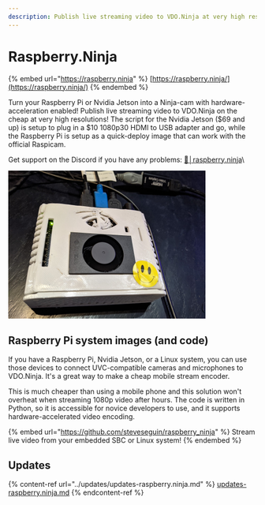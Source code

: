 ```yaml
---
description: Publish live streaming video to VDO.Ninja at very high resolutions
---
```


# Raspberry.Ninja

{% embed url="https://raspberry.ninja" %}
[https://raspberry.ninja/](https://raspberry.ninja/)
{% endembed %}

Turn your Raspberry Pi or Nvidia Jetson into a Ninja-cam with hardware-acceleration enabled! Publish live streaming video to VDO.Ninja on the cheap at very high resolutions! The script for the Nvidia Jetson ($69 and up) is setup to plug in a $10 1080p30 HDMI to USB adapter and go, while the Raspberry Pi is setup as a quick-deploy image that can work with the official Raspicam.

Get support on the Discord if you have any problems: [🏮│raspberry․ninja](https://discord.gg/BVvGwGaD9F)\


![An Nvidia Jetson NX pushing 1080p video to VDO.Ninja, captured with a $10 HDMI to USB adapter](<../.gitbook/assets/image (38) (1).png>)

## Raspberry Pi system images (and code)

If you have a Raspberry Pi, Nvidia Jetson, or a Linux system, you can use those devices to connect UVC-compatible cameras and microphones to VDO.Ninja. It's a great way to make a cheap mobile stream encoder.

This is much cheaper than using a mobile phone and this solution won't overheat when streaming 1080p video after hours. The code is written in Python, so it is accessible for novice developers to use, and it supports hardware-accelerated video encoding.

{% embed url="https://github.com/steveseguin/raspberry_ninja" %}
Stream live video from your embedded SBC or Linux system!
{% endembed %}

## Updates

{% content-ref url="../updates/updates-raspberry.ninja.md" %}
[updates-raspberry.ninja.md](../updates/updates-raspberry.ninja.md)
{% endcontent-ref %}
